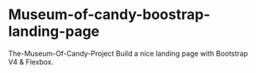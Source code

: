 # Museum-of-candy-boostrap-landing-page
The-Museum-Of-Candy-Project  Build a nice landing page with Bootstrap V4 &amp; Flexbox.
